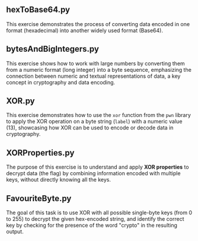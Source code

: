 ## hexToBase64.py
This exercise demonstrates the process of converting data encoded in one format (hexadecimal) into another widely used format (Base64).

## bytesAndBigIntegers.py
This exercise shows how to work with large numbers by converting them from a numeric format (long integer) into a byte sequence, emphasizing the connection between numeric and textual representations of data, a key concept in cryptography and data encoding.

## XOR.py
This exercise demonstrates how to use the `xor` function from the `pwn` library to apply the XOR operation on a byte string (`label`) with a numeric value (13), showcasing how XOR can be used to encode or decode data in cryptography.

## XORProperties.py
The purpose of this exercise is to understand and apply **XOR properties** to decrypt data (the flag) by combining information encoded with multiple keys, without directly knowing all the keys.

## FavouriteByte.py
The goal of this task is to use XOR with all possible single-byte keys (from 0 to 255) to decrypt the given hex-encoded string, and identify the correct key by checking for the presence of the word "crypto" in the resulting output.